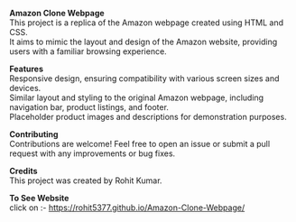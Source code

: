 **Amazon Clone Webpage**<br>
This project is a replica of the Amazon webpage created using HTML and CSS.<br> It aims to mimic the layout and design of the Amazon website, providing users with a familiar browsing experience.

**Features**<br>
Responsive design, ensuring compatibility with various screen sizes and devices.<br>
Similar layout and styling to the original Amazon webpage, including navigation bar, product listings, and footer.<br>
Placeholder product images and descriptions for demonstration purposes.<br>

**Contributing**<br>
Contributions are welcome! Feel free to open an issue or submit a pull request with any improvements or bug fixes.

**Credits**<br>
This project was created by Rohit Kumar.

**To See Website**<br>
click on :- https://rohit5377.github.io/Amazon-Clone-Webpage/
